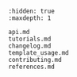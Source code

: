 ```{include} ../README.md

```

```{toctree}
:hidden: true
:maxdepth: 1

api.md
tutorials.md
changelog.md
template_usage.md
contributing.md
references.md
```
